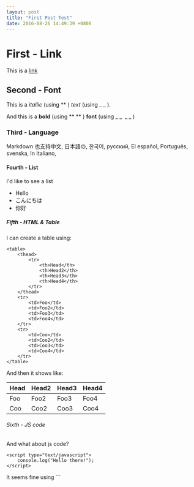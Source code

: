 ```yaml
---
layout: post
title: "First Post Test"
date: 2016-08-26 14:49:39 +0800
---
```


# First - Link

This is a [link](http://halomaple.com)

## Second - Font

This is a *itallic* (using \*\* ) _text_ (using \_ \_ ).

And this is a **bold** (using \*\* \*\* ) __font__ (using \_ \_&nbsp;&nbsp;\_ \_ )

### Third - Language

Markdown 也支持中文, 日本語の, 한국어, русский, El español, Português, svenska, In Italiano, 

#### Fourth - List

I'd like to see a list

* Hello
* こんにちは
* 你好

##### Fifth - HTML & Table

I can create a table using:

```
<table>
	<thead>
		<tr>
			<th>Head</th>
			<th>Head2</th>
			<th>Head3</th>
			<th>Head4</th>
		</tr>
	</thead>
    <tr>
        <td>Foo</td>
        <td>Foo2</td>
        <td>Foo3</td>
        <td>Foo4</td>
    </tr>
    <tr>
        <td>Coo</td>
        <td>Coo2</td>
        <td>Coo3</td>
        <td>Coo4</td>
    </tr>
</table>
```

And then it shows like:

<table>
	<thead>
		<tr>
			<th>Head</th>
			<th>Head2</th>
			<th>Head3</th>
			<th>Head4</th>
		</tr>
	</thead>
    <tr>
        <td>Foo</td>
        <td>Foo2</td>
        <td>Foo3</td>
        <td>Foo4</td>
    </tr>
    <tr>
        <td>Coo</td>
        <td>Coo2</td>
        <td>Coo3</td>
        <td>Coo4</td>
    </tr>
</table>

###### Sixth - JS code

And what about js code?

```
<script type="text/javascript">
	console.log("Hello there!");
</script>
```

It seems fine using \`\`\`